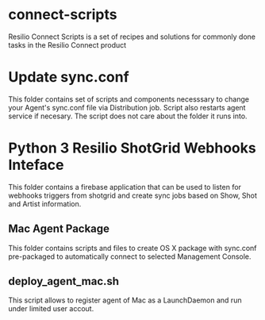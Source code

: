 # connect-scripts
Resilio Connect Scripts is a set of recipes and solutions for commonly done tasks in the Resilio Connect product

# Update sync.conf
This folder contains set of scripts and components necesssary to change your Agent's sync.conf file via Distribution job. Script also restarts agent service if necesary. The script does not care about the folder it runs into.

# Python 3 Resilio ShotGrid Webhooks Inteface
This folder contains a firebase application that can be used to listen for webhooks triggers from shotgrid and create sync jobs based on Show, Shot and Artist information.

## Mac Agent Package
This folder contains scripts and files to create OS X package with sync.conf pre-packaged to automatically connect to selected Management Console.

## deploy_agent_mac.sh
This script allows to register agent of Mac as a LaunchDaemon and run under limited user accout.
